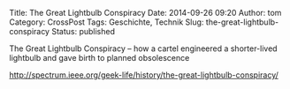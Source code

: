 Title: The Great Lightbulb Conspiracy
Date: 2014-09-26 09:20
Author: tom
Category: CrossPost
Tags: Geschichte, Technik
Slug: the-great-lightbulb-conspiracy
Status: published

The Great Lightbulb Conspiracy – how a cartel engineered a shorter-lived
lightbulb and gave birth to planned obsolescence  

<http://spectrum.ieee.org/geek-life/history/the-great-lightbulb-conspiracy/>

